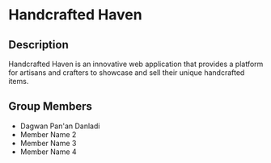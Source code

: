 # Handcrafted Haven

## Description
Handcrafted Haven is an innovative web application that provides a platform for artisans and crafters to showcase and sell their unique handcrafted items.

## Group Members
- Dagwan Pan'an Danladi
- Member Name 2
- Member Name 3
- Member Name 4
